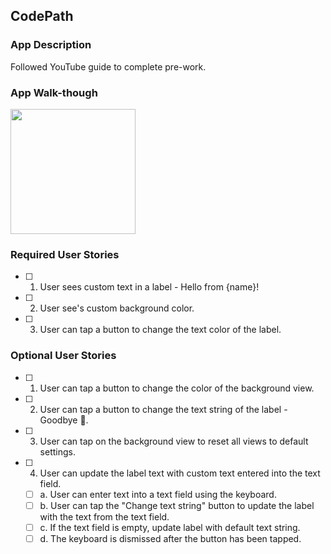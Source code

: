 ## CodePath

### App Description
Followed YouTube guide to complete pre-work.

### App Walk-though

<img src="https://imgur.com/Vy9AhEU" width=200><br>

<blockquote class="imgur-embed-pub" lang="en" data-id="a/Vy9AhEU"><a href="//imgur.com/Vy9AhEU"></a></blockquote><script async src="//s.imgur.com/min/embed.js" charset="utf-8"></script>


### Required User Stories
- [ ] 1. User sees custom text in a label - Hello from {name}!
- [ ] 2. User see's custom background color.
- [ ] 3. User can tap a button to change the text color of the label.

### Optional User Stories
- [ ] 1. User can tap a button to change the color of the background view.
- [ ] 2. User can tap a button to change the text string of the label - Goodbye 👋.
- [ ] 3. User can tap on the background view to reset all views to default settings.
- [ ] 4. User can update the label text with custom text entered into the text field.
   - [ ] a. User can enter text into a text field using the keyboard.
   - [ ] b. User can tap the "Change text string" button to update the label with the text from the text field.
   - [ ] c. If the text field is empty, update label with default text string.
   - [ ] d. The keyboard is dismissed after the button has been tapped.
